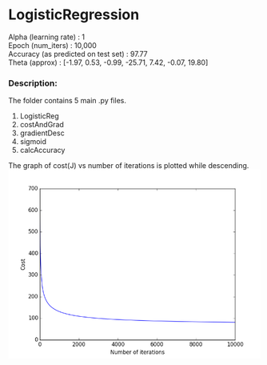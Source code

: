 # LogisticRegression
Alpha (learning rate)               : 1<br/>
Epoch (num_iters)                   : 10,000<br/>
Accuracy (as predicted on test set) : 97.77<br/>
Theta (approx) : [-1.97, 0.53, -0.99, -25.71, 7.42, -0.07, 19.80] 

<h3>Description:</h3>
The folder contains 5 main .py files.<br/>

1. LogisticReg<br/>
2. costAndGrad<br/>
3. gradientDesc<br/>
4. sigmoid<br/>
5. calcAccuracy<br/>

The graph of cost(J) vs number of iterations is plotted while descending.<br/>
![Gradient Descent](LogisticRegWs/gradientDesc.png "Gradient Descent")
